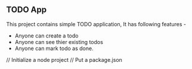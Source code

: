## TODO App

This project contains simple TODO application, 
It has following features - 

- Anyone can create a todo
- Anyone can see thier existing todos
- Anyone can mark todo as done. 

// Initialize a node project
// Put a package.json